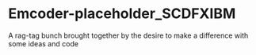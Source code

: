 # Emcoder-placeholder_SCDFXIBM
A rag-tag bunch brought together by the desire to make a difference with some ideas and code
